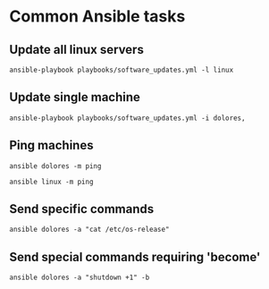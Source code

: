 # Common Ansible tasks

## Update all linux servers

	ansible-playbook playbooks/software_updates.yml -l linux

## Update single machine

	ansible-playbook playbooks/software_updates.yml -i dolores,

## Ping machines

	ansible dolores -m ping

	ansible linux -m ping

## Send specific commands

	ansible dolores -a "cat /etc/os-release"

## Send special commands requiring 'become'

	ansible dolores -a "shutdown +1" -b
